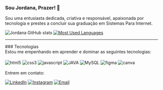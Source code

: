 ### Sou Jordana, Prazer! 👋</br>
Sou uma entusiasta dedicada, criativa e responsável, apaixonada por tecnologia e prestes a concluir sua graduação em Sistemas Para Internet.



![Jordana GitHub stats](https://github-readme-stats.vercel.app/api?username=jordana-rosa&show_icons=true&hide=contribs,prs&cache_seconds=86400&theme=aura)
[![Most Used Languages](https://github-readme-stats.vercel.app/api/top-langs/?username=jordana-rosa&layout=compact&langs_count=16&theme=aura)]()


<hr>
### Tecnologias </br>
Estou me empenhando em aprender e dominar as seguintes tecnologias:
<div style="display: inline_block"></br>
  <img align="center" alt="html5" src="https://img.shields.io/badge/HTML5-E34F26?style=for-the-badge&logo=html5&logoColor=white" />
  <img align="center" alt="css3" src="https://img.shields.io/badge/CSS3-1572B6?style=for-the-badge&logo=css3&logoColor=white" />
  <img align="center" alt="javascript" src="https://img.shields.io/badge/JavaScript-F7DF1E?style=for-the-badge&logo=javascript&logoColor=black" />
  <img align="center" alt="JAVA" src="https://img.shields.io/badge/java-007396?style=for-the-badge&logo=java&logoColor=white" />
  <img align="center" alt="MySQL" src="https://img.shields.io/badge/mysql-4479A1?style=for-the-badge&logo=mysql&logoColor=white" />
  <img align="center" alt="figma" src="https://img.shields.io/badge/Figma-F24E1E?style=for-the-badge&logo=figma&logoColor=white" />
  <img align="center" alt="canva" src="https://img.shields.io/badge/Canva-%2300C4CC.svg?&style=for-the-badge&logo=Canva&logoColor=white" />



</div><br/>
Entrem em contato:

[![Linkedln](https://img.shields.io/badge/LinkedIn-0077B5?style=for-the-badge&logo=linkedin&logoColor=white)](https://www.linkedin.com/in/jordana-rosa-barbosa/)
[![Instagram](https://img.shields.io/badge/Instagram-E4405F?style=for-the-badge&logo=instagram&logoColor=white)](https://www.instagram.com/jordanarosab/)
[![Email](https://img.shields.io/badge/Gmail-D14836?style=for-the-badge&logo=gmail&logoColor=white)](mailto:jordananabarbosa@gmail.com)

<div>
 <a href="https://github.com/jordana-rosa">
 
</div>

